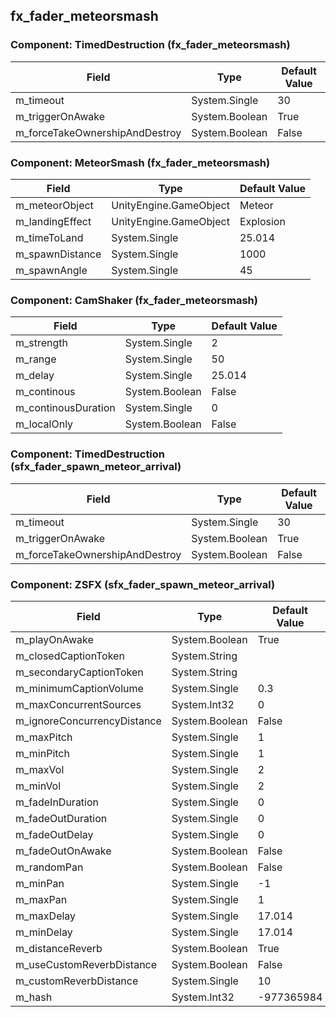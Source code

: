 ## fx_fader_meteorsmash

### Component: TimedDestruction (fx_fader_meteorsmash)

|Field|Type|Default Value|
|---|---|---|
|m_timeout|System.Single|30|
|m_triggerOnAwake|System.Boolean|True|
|m_forceTakeOwnershipAndDestroy|System.Boolean|False|

### Component: MeteorSmash (fx_fader_meteorsmash)

|Field|Type|Default Value|
|---|---|---|
|m_meteorObject|UnityEngine.GameObject|Meteor|
|m_landingEffect|UnityEngine.GameObject|Explosion|
|m_timeToLand|System.Single|25.014|
|m_spawnDistance|System.Single|1000|
|m_spawnAngle|System.Single|45|

### Component: CamShaker (fx_fader_meteorsmash)

|Field|Type|Default Value|
|---|---|---|
|m_strength|System.Single|2|
|m_range|System.Single|50|
|m_delay|System.Single|25.014|
|m_continous|System.Boolean|False|
|m_continousDuration|System.Single|0|
|m_localOnly|System.Boolean|False|

### Component: TimedDestruction (sfx_fader_spawn_meteor_arrival)

|Field|Type|Default Value|
|---|---|---|
|m_timeout|System.Single|30|
|m_triggerOnAwake|System.Boolean|True|
|m_forceTakeOwnershipAndDestroy|System.Boolean|False|

### Component: ZSFX (sfx_fader_spawn_meteor_arrival)

|Field|Type|Default Value|
|---|---|---|
|m_playOnAwake|System.Boolean|True|
|m_closedCaptionToken|System.String||
|m_secondaryCaptionToken|System.String||
|m_minimumCaptionVolume|System.Single|0.3|
|m_maxConcurrentSources|System.Int32|0|
|m_ignoreConcurrencyDistance|System.Boolean|False|
|m_maxPitch|System.Single|1|
|m_minPitch|System.Single|1|
|m_maxVol|System.Single|2|
|m_minVol|System.Single|2|
|m_fadeInDuration|System.Single|0|
|m_fadeOutDuration|System.Single|0|
|m_fadeOutDelay|System.Single|0|
|m_fadeOutOnAwake|System.Boolean|False|
|m_randomPan|System.Boolean|False|
|m_minPan|System.Single|-1|
|m_maxPan|System.Single|1|
|m_maxDelay|System.Single|17.014|
|m_minDelay|System.Single|17.014|
|m_distanceReverb|System.Boolean|True|
|m_useCustomReverbDistance|System.Boolean|False|
|m_customReverbDistance|System.Single|10|
|m_hash|System.Int32|-977365984|

